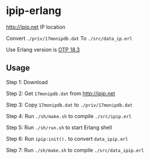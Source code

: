 # ipip-erlang
http://ipip.net IP location

Convert `./priv/17monipdb.dat` To `./src/data_ip.erl`

Use Erlang version is [OTP 18.3](http://www.erlang.org/downloads/18.3)

## Usage
Step 1: Download

Step 2: Get `17monipdb.dat` from http://ipip.net

Step 3: Copy `17monipdb.dat` to `./priv/17monipdb.dat`

Step 4: Run `./sh/make.sh` to compile `./src/ipip.erl`

Step 5: Run `./sh/run.sh` to start Erlang shell

Step 6: Run `ipip:init().` to convert `data_ipip.erl`

Step 7: Run `./sh/make.sh` to compile `./src/data_ipip.erl`

